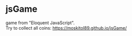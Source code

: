 # jsGame
game from "Eloquent JavaScript".
<br>
Try to collect all coins: https://moskitol89.github.io/jsGame/ 
